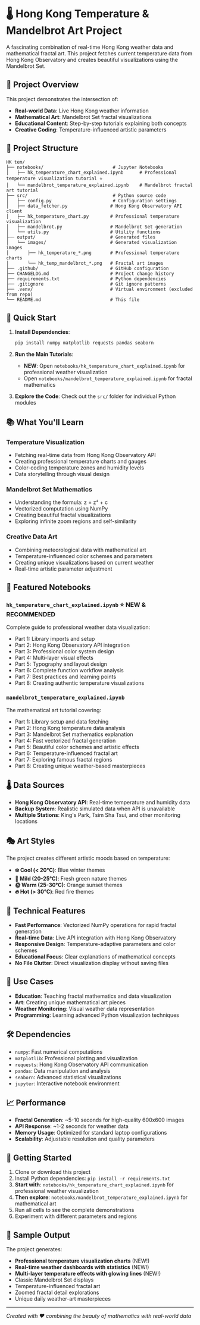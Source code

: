 # 🌡️ Hong Kong Temperature & Mandelbrot Art Project

A fascinating combination of real-time Hong Kong weather data and mathematical fractal art. This project fetches current temperature data from Hong Kong Observatory and creates beautiful visualizations using the Mandelbrot Set.

## 🎯 Project Overview

This project demonstrates the intersection of:
- **Real-world Data**: Live Hong Kong weather information
- **Mathematical Art**: Mandelbrot Set fractal visualizations  
- **Educational Content**: Step-by-step tutorials explaining both concepts
- **Creative Coding**: Temperature-influenced artistic parameters

## 📁 Project Structure

```
HK tem/
├── notebooks/                          # Jupyter Notebooks
│   ├── hk_temperature_chart_explained.ipynb      # Professional temperature visualization tutorial ⭐
│   └── mandelbrot_temperature_explained.ipynb    # Mandelbrot fractal art tutorial
├── src/                                # Python source code
│   ├── config.py                       # Configuration settings
│   ├── data_fetcher.py                # Hong Kong Observatory API client
│   ├── hk_temperature_chart.py        # Professional temperature visualization
│   ├── mandelbrot.py                  # Mandelbrot Set generation
│   └── utils.py                       # Utility functions
├── output/                            # Generated files
│   └── images/                        # Generated visualization images
│       ├── hk_temperature_*.png       # Professional temperature charts
│       └── hk_temp_mandelbrot_*.png   # Fractal art images
├── .github/                           # GitHub configuration
├── CHANGELOG.md                       # Project change history
├── requirements.txt                   # Python dependencies
├── .gitignore                         # Git ignore patterns
├── .venv/                             # Virtual environment (excluded from repo)
└── README.md                          # This file
```

## 🚀 Quick Start

1. **Install Dependencies**:
   ```bash
   pip install numpy matplotlib requests pandas seaborn
   ```

2. **Run the Main Tutorials**:
   - **NEW**: Open `notebooks/hk_temperature_chart_explained.ipynb` for professional weather visualization
   - Open `notebooks/mandelbrot_temperature_explained.ipynb` for fractal mathematics

3. **Explore the Code**:
   Check out the `src/` folder for individual Python modules

## 📚 What You'll Learn

### Temperature Visualization
- Fetching real-time data from Hong Kong Observatory API
- Creating professional temperature charts and gauges
- Color-coding temperature zones and humidity levels
- Data storytelling through visual design

### Mandelbrot Set Mathematics
- Understanding the formula: z = z² + c
- Vectorized computation using NumPy
- Creating beautiful fractal visualizations
- Exploring infinite zoom regions and self-similarity

### Creative Data Art
- Combining meteorological data with mathematical art
- Temperature-influenced color schemes and parameters
- Creating unique visualizations based on current weather
- Real-time artistic parameter adjustment

## 🎨 Featured Notebooks

### `hk_temperature_chart_explained.ipynb` ⭐ **NEW & RECOMMENDED**
Complete guide to professional weather data visualization:
- Part 1: Library imports and setup
- Part 2: Hong Kong Observatory API integration
- Part 3: Professional color system design
- Part 4: Multi-layer visual effects
- Part 5: Typography and layout design
- Part 6: Complete function workflow analysis
- Part 7: Best practices and learning points
- Part 8: Creating authentic temperature visualizations

### `mandelbrot_temperature_explained.ipynb` 
The mathematical art tutorial covering:
- Part 1: Library setup and data fetching
- Part 2: Hong Kong temperature data analysis  
- Part 3: Mandelbrot Set mathematics explanation
- Part 4: Fast vectorized fractal generation
- Part 5: Beautiful color schemes and artistic effects
- Part 6: Temperature-influenced fractal art
- Part 7: Exploring famous fractal regions
- Part 8: Creating unique weather-based masterpieces

## 🌡️ Data Sources

- **Hong Kong Observatory API**: Real-time temperature and humidity data
- **Backup System**: Realistic simulated data when API is unavailable
- **Multiple Stations**: King's Park, Tsim Sha Tsui, and other monitoring locations

## 🎭 Art Styles

The project creates different artistic moods based on temperature:
- **❄️ Cool (< 20°C)**: Blue winter themes
- **🍃 Mild (20-25°C)**: Fresh green nature themes  
- **🌞 Warm (25-30°C)**: Orange sunset themes
- **🔥 Hot (> 30°C)**: Red fire themes

## 🔧 Technical Features

- **Fast Performance**: Vectorized NumPy operations for rapid fractal generation
- **Real-time Data**: Live API integration with Hong Kong Observatory
- **Responsive Design**: Temperature-adaptive parameters and color schemes
- **Educational Focus**: Clear explanations of mathematical concepts
- **No File Clutter**: Direct visualization display without saving files

## 🎯 Use Cases

- **Education**: Teaching fractal mathematics and data visualization
- **Art**: Creating unique mathematical art pieces
- **Weather Monitoring**: Visual weather data representation
- **Programming**: Learning advanced Python visualization techniques

## 🛠️ Dependencies

- `numpy`: Fast numerical computations
- `matplotlib`: Professional plotting and visualization
- `requests`: Hong Kong Observatory API communication
- `pandas`: Data manipulation and analysis
- `seaborn`: Advanced statistical visualizations
- `jupyter`: Interactive notebook environment

## 📈 Performance

- **Fractal Generation**: ~5-10 seconds for high-quality 600x600 images
- **API Response**: ~1-2 seconds for weather data
- **Memory Usage**: Optimized for standard laptop configurations
- **Scalability**: Adjustable resolution and quality parameters

## 🌟 Getting Started

1. Clone or download this project
2. Install Python dependencies: `pip install -r requirements.txt`
3. **Start with**: `notebooks/hk_temperature_chart_explained.ipynb` for professional weather visualization
4. **Then explore**: `notebooks/mandelbrot_temperature_explained.ipynb` for mathematical art
5. Run all cells to see the complete demonstrations
6. Experiment with different parameters and regions

## 🎨 Sample Output

The project generates:
- **Professional temperature visualization charts** (NEW!)
- **Real-time weather dashboards with statistics** (NEW!)
- **Multi-layer temperature effects with glowing lines** (NEW!)
- Classic Mandelbrot Set displays
- Temperature-influenced fractal art
- Zoomed fractal detail explorations
- Unique daily weather-art masterpieces

---

*Created with ❤️ combining the beauty of mathematics with real-world data*